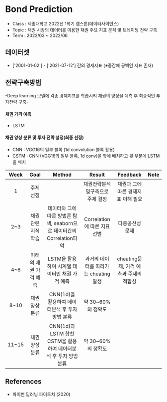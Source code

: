 # Bond Prediction
- Class : 세종대학교 2022년 1학기 캡스톤(데이터사이언스)
- Topic : 채권 시장의 데이터를 이용한 채권 주요 지표 분석 및 트레이딩 전략 구축
- Term : 2022/03 ~ 2022/06


## 데이터셋
- ['2001-01-02'] - ['2021-07-12'] 간의 경제지표 (※중간에 공백인 지표 존재)

## 전략구축방법
-Deep learning 모델에 각종 경제지표를 학습시켜 채권의 양상을 예측 후 최종적인 투자전략 구축-
#### 채권 가격 예측 
- LSTM
#### 채권 양상 분류 및 투자 전략 설정(최종 선정)
- CNN : VGG16의 일부 블록 (1d convolution 블록 활용)
- CSTM : CNN (VGG16의 일부 블록, 1d conv)을 앞에 배치하고 뒷 부분에 LSTM을 배치 

| Week | Goal | Method | Result | Feedback | Note | 
|:---:|:---:|:---:|:---:|:---:|:---:|
| 1 | 주제 선정 |  | 채권전략분석및구축으로 주제 결정 | 채권과 그에 따른 경제지표 이해 필요 | |
| 2~3 | 채권 관련 지식 학습 | 데이터와 그에 따른 방법론 탐색, seaborn으로 데이터간의 Correlation파악 | Correlation에 따른 지표 선별 | 다중공선성 문제 | |
| 4~6 | 미래의 채권 가격 예측 | LSTM을 활용하여 시계열 데이터인 채권 가격 예측 | 과거의 데이터를 따라가는 cheating발생 | cheating문제, 가격 예측과 주제의 적합성 | |
| 8~10 | 채권 양상 분류 | CNN(1d)을 활용하여 데이터분석 후 투자 방법 분류 | 약 30~60%의 정확도 |  | |
| 11~15 | 채권 양상 분류 | CNN(1d)과 LSTM 합친 CSTM을 활용하여 데이터분석 후 투자 방법 분류 | 약 30~60%의 정확도 |  | |

## References
- 파이썬 딥러닝 파이토치 (2020)

